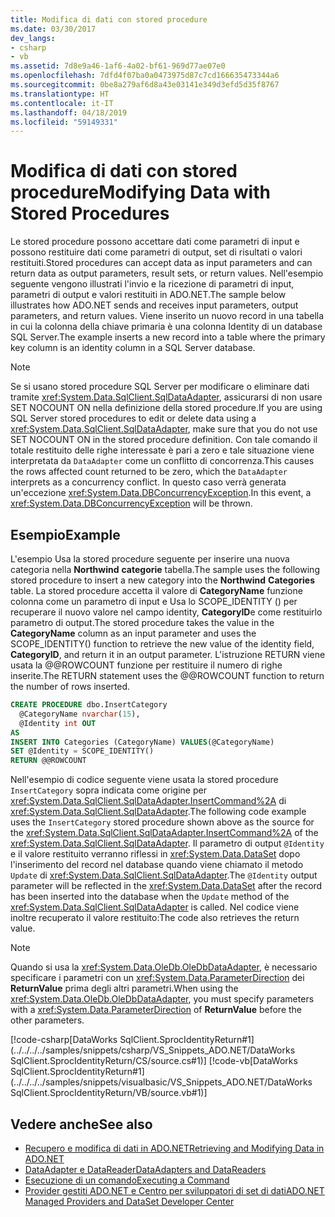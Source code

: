 ```yaml
---
title: Modifica di dati con stored procedure
ms.date: 03/30/2017
dev_langs:
- csharp
- vb
ms.assetid: 7d8e9a46-1af6-4a02-bf61-969d77ae07e0
ms.openlocfilehash: 7dfd4f07ba0a0473975d87c7cd166635473344a6
ms.sourcegitcommit: 0be8a279af6d8a43e03141e349d3efd5d35f8767
ms.translationtype: HT
ms.contentlocale: it-IT
ms.lasthandoff: 04/18/2019
ms.locfileid: "59149331"
---
```

# <a name="modifying-data-with-stored-procedures"></a><span data-ttu-id="7557b-102">Modifica di dati con stored procedure</span><span class="sxs-lookup"><span data-stu-id="7557b-102">Modifying Data with Stored Procedures</span></span>
<span data-ttu-id="7557b-103">Le stored procedure possono accettare dati come parametri di input e possono restituire dati come parametri di output, set di risultati o valori restituiti.</span><span class="sxs-lookup"><span data-stu-id="7557b-103">Stored procedures can accept data as input parameters and can return data as output parameters, result sets, or return values.</span></span> <span data-ttu-id="7557b-104">Nell'esempio seguente vengono illustrati l'invio e la ricezione di parametri di input, parametri di output e valori restituiti in ADO.NET.</span><span class="sxs-lookup"><span data-stu-id="7557b-104">The sample below illustrates how ADO.NET sends and receives input parameters, output parameters, and return values.</span></span> <span data-ttu-id="7557b-105">Viene inserito un nuovo record in una tabella in cui la colonna della chiave primaria è una colonna Identity di un database SQL Server.</span><span class="sxs-lookup"><span data-stu-id="7557b-105">The example inserts a new record into a table where the primary key column is an identity column in a SQL Server database.</span></span>  
  
> [!NOTE]
>  <span data-ttu-id="7557b-106">Se si usano stored procedure SQL Server per modificare o eliminare dati tramite <xref:System.Data.SqlClient.SqlDataAdapter>, assicurarsi di non usare SET NOCOUNT ON nella definizione della stored procedure.</span><span class="sxs-lookup"><span data-stu-id="7557b-106">If you are using SQL Server stored procedures to edit or delete data using a <xref:System.Data.SqlClient.SqlDataAdapter>, make sure that you do not use SET NOCOUNT ON in the stored procedure definition.</span></span> <span data-ttu-id="7557b-107">Con tale comando il totale restituito delle righe interessate è pari a zero e tale situazione viene interpretata da `DataAdapter` come un conflitto di concorrenza.</span><span class="sxs-lookup"><span data-stu-id="7557b-107">This causes the rows affected count returned to be zero, which the `DataAdapter` interprets as a concurrency conflict.</span></span> <span data-ttu-id="7557b-108">In questo caso verrà generata un'eccezione <xref:System.Data.DBConcurrencyException>.</span><span class="sxs-lookup"><span data-stu-id="7557b-108">In this event, a <xref:System.Data.DBConcurrencyException> will be thrown.</span></span>  
  
## <a name="example"></a><span data-ttu-id="7557b-109">Esempio</span><span class="sxs-lookup"><span data-stu-id="7557b-109">Example</span></span>  
 <span data-ttu-id="7557b-110">L'esempio Usa la stored procedure seguente per inserire una nuova categoria nella **Northwind** **categorie** tabella.</span><span class="sxs-lookup"><span data-stu-id="7557b-110">The sample uses the following stored procedure to insert a new category into the **Northwind** **Categories** table.</span></span> <span data-ttu-id="7557b-111">La stored procedure accetta il valore di **CategoryName** funzione colonna come un parametro di input e Usa lo SCOPE_IDENTITY () per recuperare il nuovo valore nel campo identity, **CategoryID**e come restituirlo parametro di output.</span><span class="sxs-lookup"><span data-stu-id="7557b-111">The stored procedure takes the value in the **CategoryName** column as an input parameter and uses the SCOPE_IDENTITY() function to retrieve the new value of the identity field, **CategoryID**, and return it in an output parameter.</span></span> <span data-ttu-id="7557b-112">L'istruzione RETURN viene usata la @@ROWCOUNT funzione per restituire il numero di righe inserite.</span><span class="sxs-lookup"><span data-stu-id="7557b-112">The RETURN statement uses the @@ROWCOUNT function to return the number of rows inserted.</span></span>  
  
```sql
CREATE PROCEDURE dbo.InsertCategory  
  @CategoryName nvarchar(15),  
  @Identity int OUT  
AS  
INSERT INTO Categories (CategoryName) VALUES(@CategoryName)  
SET @Identity = SCOPE_IDENTITY()  
RETURN @@ROWCOUNT  
```  
  
 <span data-ttu-id="7557b-113">Nell'esempio di codice seguente viene usata la stored procedure `InsertCategory` sopra indicata come origine per <xref:System.Data.SqlClient.SqlDataAdapter.InsertCommand%2A> di <xref:System.Data.SqlClient.SqlDataAdapter>.</span><span class="sxs-lookup"><span data-stu-id="7557b-113">The following code example uses the `InsertCategory` stored procedure shown above as the source for the <xref:System.Data.SqlClient.SqlDataAdapter.InsertCommand%2A> of the <xref:System.Data.SqlClient.SqlDataAdapter>.</span></span> <span data-ttu-id="7557b-114">Il parametro di output `@Identity` e il valore restituito verranno riflessi in <xref:System.Data.DataSet> dopo l'inserimento del record nel database quando viene chiamato il metodo `Update` di <xref:System.Data.SqlClient.SqlDataAdapter>.</span><span class="sxs-lookup"><span data-stu-id="7557b-114">The `@Identity` output parameter will be reflected in the <xref:System.Data.DataSet> after the record has been inserted into the database when the `Update` method of the <xref:System.Data.SqlClient.SqlDataAdapter> is called.</span></span> <span data-ttu-id="7557b-115">Nel codice viene inoltre recuperato il valore restituito:</span><span class="sxs-lookup"><span data-stu-id="7557b-115">The code also retrieves the return value.</span></span>  
  
> [!NOTE]
>  <span data-ttu-id="7557b-116">Quando si usa la <xref:System.Data.OleDb.OleDbDataAdapter>, è necessario specificare i parametri con un <xref:System.Data.ParameterDirection> dei **ReturnValue** prima degli altri parametri.</span><span class="sxs-lookup"><span data-stu-id="7557b-116">When using the <xref:System.Data.OleDb.OleDbDataAdapter>, you must specify parameters with a <xref:System.Data.ParameterDirection> of **ReturnValue** before the other parameters.</span></span>  
  
 [!code-csharp[DataWorks SqlClient.SprocIdentityReturn#1](../../../../samples/snippets/csharp/VS_Snippets_ADO.NET/DataWorks SqlClient.SprocIdentityReturn/CS/source.cs#1)]
 [!code-vb[DataWorks SqlClient.SprocIdentityReturn#1](../../../../samples/snippets/visualbasic/VS_Snippets_ADO.NET/DataWorks SqlClient.SprocIdentityReturn/VB/source.vb#1)]  
  
## <a name="see-also"></a><span data-ttu-id="7557b-117">Vedere anche</span><span class="sxs-lookup"><span data-stu-id="7557b-117">See also</span></span>

- [<span data-ttu-id="7557b-118">Recupero e modifica di dati in ADO.NET</span><span class="sxs-lookup"><span data-stu-id="7557b-118">Retrieving and Modifying Data in ADO.NET</span></span>](../../../../docs/framework/data/adonet/retrieving-and-modifying-data.md)
- [<span data-ttu-id="7557b-119">DataAdapter e DataReader</span><span class="sxs-lookup"><span data-stu-id="7557b-119">DataAdapters and DataReaders</span></span>](../../../../docs/framework/data/adonet/dataadapters-and-datareaders.md)
- [<span data-ttu-id="7557b-120">Esecuzione di un comando</span><span class="sxs-lookup"><span data-stu-id="7557b-120">Executing a Command</span></span>](../../../../docs/framework/data/adonet/executing-a-command.md)
- [<span data-ttu-id="7557b-121">Provider gestiti ADO.NET e Centro per sviluppatori di set di dati</span><span class="sxs-lookup"><span data-stu-id="7557b-121">ADO.NET Managed Providers and DataSet Developer Center</span></span>](https://go.microsoft.com/fwlink/?LinkId=217917)
